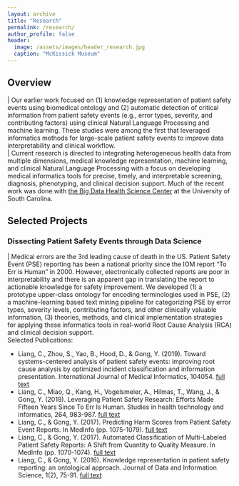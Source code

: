 ```yaml
---
layout: archive
title: "Research"
permalink: /research/
author_profile: false
header:
  image: /assets/images/header_research.jpg
  caption: "McKissick Museum"
---
```


## Overview
|	Our earlier work focused on (1) knowledge representation of patient safety events using biomedical ontology and (2) automatic detection of critical information from patient safety events (e.g., error types, severity, and contributing factors) using clinical Natural Language Processing and machine learning. These studies were among the first that leveraged informatics methods for large-scale patient safety events to improve data interpretability and clinical workflow. <br/>
|	Current research is directed to integrating heterogeneous health data from multiple dimensions, medical knowledge representation, machine learning, and clinical Natural Language Processing with a focus on developing medical informatics tools for precise, timely, and interpretable screening, diagnosis, phenotyping, and clinical decision support. Much of the recent work was done with [the Big Data Health Science Center](https://bigdata.sc.edu) at the University of South Carolina.<br/>

## Selected Projects
### Dissecting Patient Safety Events through Data Science
|	Medical errors are the 3rd leading cause of death in the US. Patient Safety Event (PSE) reporting has been a national priority since the IOM report “To Err is Human” in 2000. However, electronically collected reports are poor in interpretability and there is an apparent gap in translating the report to actionable knowledge for safety improvement. We developed (1) a prototype upper-class ontology for encoding terminologies used in PSE, (2) a machine-learning based text mining pipeline for categorizing PSE by error types, severity levels, contributing factors, and other clinically valuable information, (3) theories, methods, and clinical implementation strategies for applying these informatics tools in real-world Root Cause Analysis (RCA) and clinical decision support.<br/>
Selected Publications:<br/>
- Liang, C., Zhou, S., Yao, B., Hood, D., & Gong, Y. (2019). Toward systems-centered analysis of patient safety events: improving root cause analysis by optimized incident classification and information presentation. International Journal of Medical Informatics, 104054. [full text](https://www.sciencedirect.com/science/article/pii/S1386505619308792)
- Liang, C., Miao, Q., Kang, H., Vogelsmeier, A., Hilmas, T., Wang, J., & Gong, Y. (2019). Leveraging Patient Safety Research: Efforts Made Fifteen Years Since To Err Is Human. Studies in health technology and informatics, 264, 983-987. [full text](http://ebooks.iospress.nl/publication/52136)
- Liang, C., & Gong, Y. (2017). Predicting Harm Scores from Patient Safety Event Reports. In MedInfo (pp. 1075-1079). [full text](http://ebooks.iospress.nl/publication/48320)
- Liang, C., & Gong, Y. (2017). Automated Classification of Multi-Labeled Patient Safety Reports: A Shift from Quantity to Quality Measure. In MedInfo (pp. 1070-1074). [full text](http://ebooks.iospress.nl/Extern/EnterMedLine.aspx?ISSN=0926-9630&Volume=245&SPage=1070)
- Liang, C., & Gong, Y. (2016). Knowledge representation in patient safety reporting: an ontological approach. Journal of Data and Information Science, 1(2), 75-91. [full text](https://content.sciendo.com/view/journals/jdis/1/2/article-p75.xml)
